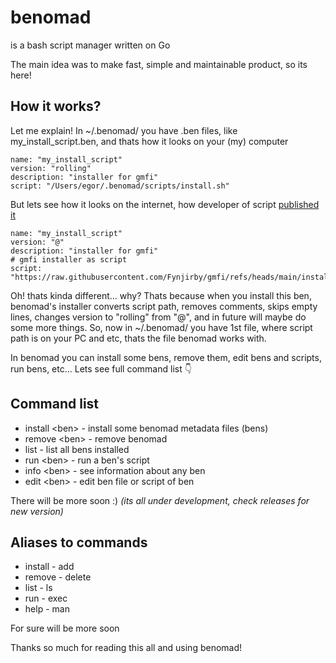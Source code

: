 # benomad
is a bash script manager written on Go

The main idea was to make fast, simple and maintainable product, so its here!

## How it works?
Let me explain!
In ~/.benomad/ you have .ben files, like my_install_script.ben, and thats how it looks on your (my) computer
```
name: "my_install_script"
version: "rolling"
description: "installer for gmfi"
script: "/Users/egor/.benomad/scripts/install.sh"
```
But lets see how it looks on the internet, how developer of script [published it](https://raw.githubusercontent.com/Fynjirby/test-repo/refs/heads/main/my_install_script.ben)
```
name: "my_install_script"
version: "@"
description: "installer for gmfi"
# gmfi installer as script
script: "https://raw.githubusercontent.com/Fynjirby/gmfi/refs/heads/main/install.sh"
```
Oh! thats kinda different... why? Thats because when you install this ben, benomad's installer converts script path, removes comments, skips empty lines, changes version to "rolling" from "@", and in future will maybe do some more things.
So, now in ~/.benomad/ you have 1st file, where script path is on your PC and etc,  thats the file benomad works with.

In benomad you can install some bens, remove them, edit bens and scripts, run bens, etc...
Lets see full command list 👇

## Command list
- install \<ben\> - install some benomad metadata files (bens)
- remove \<ben\> - remove benomad 
- list - list all bens installed
- run \<ben\> - run a ben's script
- info \<ben\> - see information about any ben
- edit \<ben\> - edit ben file or script of ben

There will be more soon :) _(its all under development, check releases for new version)_

## Aliases to commands
- install - add
- remove - delete
- list - ls
- run - exec
- help - man

For sure will be more soon

Thanks so much for reading this all and using benomad!
